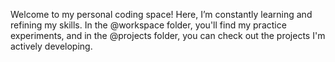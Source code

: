 Welcome to my personal coding space! Here, I’m constantly learning and refining my skills. In the @workspace folder, you'll find my practice experiments, and in the @projects folder, you can check out the projects I'm actively developing.
